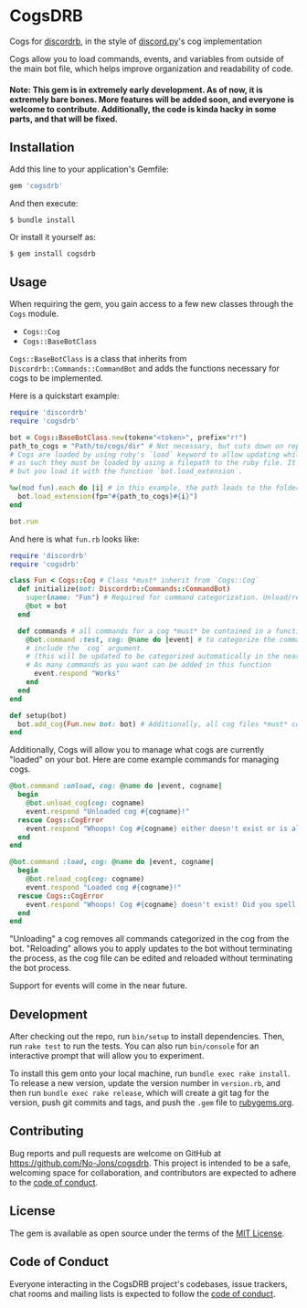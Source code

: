 # CogsDRB

Cogs for [discordrb](https://github.com/discordrb/discordrb), in the style of [discord.py](https://github.com/Rapptz/discord.py)'s cog implementation

Cogs allow you to load commands, events, and variables from outside of the main bot file, 
which helps improve organization and readability of code.

#### Note: This gem is in extremely early development. As of now, it is extremely bare bones. More features will be added soon, and everyone is welcome to contribute. Additionally, the code is kinda hacky in some parts, and that will be fixed.

## Installation

Add this line to your application's Gemfile:

```ruby
gem 'cogsdrb'
```

And then execute:

    $ bundle install

Or install it yourself as:

    $ gem install cogsdrb

## Usage

When requiring the gem, you gain access to a few new classes through the `Cogs` module.
 - `Cogs::Cog`
 - `Cogs::BaseBotClass`

`Cogs::BaseBotClass` is a class that inherits from `Discordrb::Commands::CommandBot` and adds the functions necessary
for cogs to be implemented.

Here is a quickstart example:

```ruby
require 'discordrb'
require 'cogsdrb'

bot = Cogs::BaseBotClass.new(token="<token>", prefix="r!")
path_to_cogs = "Path/to/cogs/dir" # Not necessary, but cuts down on repeated values.
# Cogs are loaded by using ruby's `load` keyword to allow updating while the bot runs.
# as such they must be loaded by using a filepath to the ruby file. It's like requiring,
# but you load it with the function `bot.load_extension`.

%w(mod fun).each do |i| # in this example, the path leads to the folder containing `mod.rb` and `fun.rb`
  bot.load_extension(fp="#{path_to_cogs}#{i}")
end

bot.run
```

And here is what `fun.rb` looks like:

```ruby
require 'discordrb'
require 'cogsdrb'

class Fun < Cogs::Cog # Class *must* inherit from `Cogs::Cog`
  def initialize(bot: Discordrb::Commands::CommandBot)
    super(name: "Fun") # Required for command categorization. Unload/reload will not update the bot without this line.
    @bot = bot
  end

  def commands # all commands for a cog *must* be contained in a function named `commands`
    @bot.command :test, cog: @name do |event| # to categorize the command in a cog, 
    # include the `cog` argument.
    # (this will be updated to be categorized automatically in the near future).
    # As many commands as you want can be added in this function
      event.respond "Works"
    end
  end
end

def setup(bot)
  bot.add_cog(Fun.new bot: bot) # Additionally, all cog files *must* contain this function, or else an error will be thrown and the cog not loaded
end
```

Additionally, Cogs will allow you to manage what cogs are currently "loaded" on your bot. Here are come example commands for managing cogs.
```ruby
@bot.command :unload, cog: @name do |event, cogname|
  begin
    @bot.unload_cog(cog: cogname)
    event.respond "Unloaded cog #{cogname}!"
  rescue Cogs::CogError
    event.respond "Whoops! Cog #{cogname} either doesn't exist or is already unloaded! Did you spell it right?"
  end
end

@bot.command :load, cog: @name do |event, cogname|
  begin
    @bot.reload_cog(cog: cogname)
    event.respond "Loaded cog #{cogname}!"
  rescue Cogs::CogError
    event.respond "Whoops! Cog #{cogname} doesn't exist! Did you spell it correctly?"
  end
end
```

"Unloading" a cog removes all commands categorized in the cog from the bot. "Reloading" allows you to apply updates to
the bot without terminating the process, as the cog file can be edited and reloaded without terminating
the bot process.

Support for events will come in the near future.

## Development

After checking out the repo, run `bin/setup` to install dependencies. Then, run `rake test` to run the tests. You can also run `bin/console` for an interactive prompt that will allow you to experiment.

To install this gem onto your local machine, run `bundle exec rake install`. To release a new version, update the version number in `version.rb`, and then run `bundle exec rake release`, which will create a git tag for the version, push git commits and tags, and push the `.gem` file to [rubygems.org](https://rubygems.org).

## Contributing

Bug reports and pull requests are welcome on GitHub at https://github.com/No-Jons/cogsdrb. This project is intended to be a safe, welcoming space for collaboration, and contributors are expected to adhere to the [code of conduct](https://github.com/No-Jons/cogsdrb/blob/master/CODE_OF_CONDUCT.md).


## License

The gem is available as open source under the terms of the [MIT License](https://opensource.org/licenses/MIT).

## Code of Conduct

Everyone interacting in the CogsDRB project's codebases, issue trackers, chat rooms and mailing lists is expected to follow the [code of conduct](https://github.com/No-Jons/cogsdrb/blob/master/CODE_OF_CONDUCT.md).
